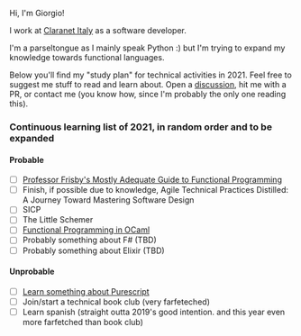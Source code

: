 Hi, I'm Giorgio!

I work at [Claranet Italy](https://www.claranet.it/) as a software developer.

I'm a parseltongue as I mainly speak Python :) but I'm trying to expand my knowledge towards functional languages.

Below you'll find my "study plan" for technical activities in 2021.
Feel free to suggest me stuff to read and learn about.
Open a [discussion](https://github.com/giorgiovilardo/giorgiovilardo/discussions), hit me with a PR, or contact me (you know how, since I'm probably the only one reading this).

### Continuous learning list of 2021, in random order and to be expanded

#### Probable

- [ ] [Professor Frisby's Mostly Adequate Guide to Functional Programming](https://mostly-adequate.gitbooks.io/mostly-adequate-guide/content/)
- [ ] Finish, if possible due to knowledge, Agile Technical Practices Distilled: A Journey Toward Mastering Software Design
- [ ] SICP
- [ ] The Little Schemer
- [ ] [Functional Programming in OCaml](https://www.cs.cornell.edu/courses/cs3110/2019sp/textbook/)
- [ ] Probably something about F# (TBD)
- [ ] Probably something about Elixir (TBD)

#### Unprobable

- [ ] [Learn something about Purescript](https://book.purescript.org/index.html)
- [ ] Join/start a technical book club (very farfeteched)
- [ ] Learn spanish (straight outta 2019's good intention. and this year even more farfetched than book club)
